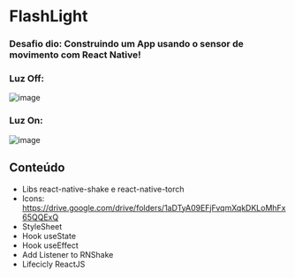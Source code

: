 # FlashLight

### Desafio dio: Construindo um App usando o sensor de movimento com React Native!

### Luz Off:
![image](https://user-images.githubusercontent.com/93789218/173690294-ed4e960e-b445-4966-b9f0-989fd98b2c70.png)

### Luz On:
![image](https://user-images.githubusercontent.com/93789218/173690479-c43f68a5-5d3a-4727-843a-bc0a0c607fc2.png)


## Conteúdo
- Libs react-native-shake e react-native-torch
- Icons: https://drive.google.com/drive/folders/1aDTyA09EFjFvqmXqkDKLoMhFx65QQExQ
- StyleSheet
- Hook useState
- Hook useEffect
- Add Listener to RNShake
- Lifecicly ReactJS
